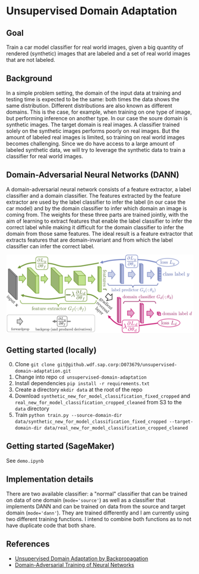 # Unsupervised Domain Adaptation

## Goal
Train a car model classifier for real world images, given a big quantity of rendered (synthetic) images that are labeled and a set of real world images that are not labeled.

## Background
In a simple problem setting, the domain of the input data at training and testing time is expected to be the same: both times the data shows the same distribution. Different distributions are also known as different domains. This is the case, for example, when training on one type of image, but performing inference on another type. In our case the soure domain is synthetic images. The target domain is real images. A classifier trained solely on the synthetic images performs poorly on real images. But the amount of labeled real images is limited, so training on real world images becomes challenging. Since we do have access to a large amount of labeled synthetic data, we will try to leverage the synthetic data to train a classifier for real world images. 

## Domain-Adversarial Neural Networks (DANN)
A domain-adversarial neural network consists of a feature extractor, a label classifier and a domain classifier. The features extracted by the feature extractor are used by the label classifier to infer the label (in our case the car model) and by the domain classifier to infer which domain an image is coming from. The weights for these three parts are trained jointly, with the aim of learning to extract features that enable the label classifier to infer the correct label while making it difficult for the domain classifier to infer the domain from those same features. The ideal result is a feature extractor that extracts features that are domain-invariant and from which the label classifier can infer the correct label.

![](figures/dann-architecture.png)

## Getting started (locally)

0. Clone `git clone git@github.wdf.sap.corp:D073679/unsupervised-domain-adaptation.git`
0. Change into repo `cd unsupervised-domain-adaptation`
0. Install dependencies `pip install -r requirements.txt`
0. Create a directory `mkdir data` at the root of the repo
0. Download `synthetic_new_for_model_classification_fixed_cropped` and `real_new_for_model_classification_cropped_cleaned` from S3 to the `data` directory
0. Train `python train.py --source-domain-dir data/synthetic_new_for_model_classification_fixed_cropped --target-domain-dir data/real_new_for_model_classification_cropped_cleaned`

## Getting started (SageMaker)
See `demo.ipynb`

## Implementation details
There are two available classifier: a "normal" classifier that can be trained on data of one domain (`mode='source'`) as well as a classifier that implements DANN and can be trained on data from the source and target domain (`mode='dann'`). They are trained differently and I am currently using two different training functions. I intend to combine both functions as to not have duplicate code that both share.


## References
* [Unsupervised Domain Adaptation by Backpropagation](https://arxiv.org/abs/1409.7495)
* [Domain-Adversarial Training of Neural Networks](https://arxiv.org/abs/1505.07818)